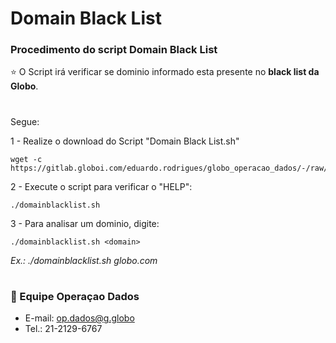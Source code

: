 # Domain Black List

### Procedimento do script Domain Black List ####

⭐ O Script irá verificar se dominio informado esta presente no **black list da Globo**.
 
#

Segue: 

1 - Realize o download do Script "Domain Black List.sh"
    
    wget -c https://gitlab.globoi.com/eduardo.rodrigues/globo_operacao_dados/-/raw/master/scripts_produtividade/domainblacklist/domainblacklist.sh

2 - Execute o script para verificar o "HELP":

    ./domainblacklist.sh
    
3 - Para analisar um dominio, digite: 

    ./domainblacklist.sh <domain>
 
 *Ex.: ./domainblacklist.sh globo.com*
  
#

### 🔨 Equipe Operaçao Dados
- E-mail: op.dados@g.globo
- Tel.: 21-2129-6767
#
